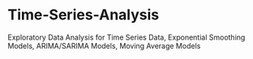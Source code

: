 # Time-Series-Analysis
Exploratory Data Analysis for Time Series Data, Exponential Smoothing Models, ARIMA/SARIMA Models, Moving Average Models

